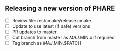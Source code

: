 ## Releasing a new version of PHARE

- [ ] Review file: res/cmake/release.cmake
- [ ] Update to use latest (if safe) versions
- [ ] PR updates to master
- [ ] Cut branch from master as $MAJ.$MIN.x if required
- [ ] Tag branch as $MAJ.$MIN.$PATCH
